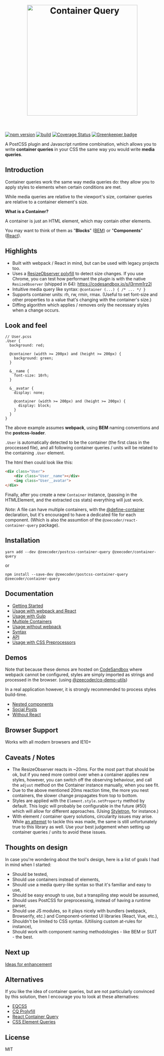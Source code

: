 <h1 align="center">
	<br>
	<img width="360" src="https://rawgit.com/ZeeCoder/container-query/master/media/Logo.png" alt="Container Query">
	<br>
    <br>
</h1>

[![npm version](https://badge.fury.io/js/%40zeecoder%2Fcontainer-query.svg)](https://npmjs.com/package/@zeecoder/container-query)
[![build](https://travis-ci.org/ZeeCoder/container-query.svg?branch=master)](https://travis-ci.org/ZeeCoder/container-query)
[![Coverage Status](https://coveralls.io/repos/github/ZeeCoder/container-query/badge.svg?branch=master)](https://coveralls.io/github/ZeeCoder/container-query?branch=master)
[![Greenkeeper badge](https://badges.greenkeeper.io/ZeeCoder/container-query.svg)](https://greenkeeper.io/)

A PostCSS plugin and Javascript runtime combination, which allows you to write
**container queries** in your CSS the same way you would write **media queries**.

## Introduction

Container queries work the same way media queries do: they allow you to apply
styles to elements when certain conditions are met.

While media queries are relative to the viewport's size, container queries are
relative to a container element's size.

**What is a Container?**

A container is just an HTML element, which may contain other elements.

You may want to think of them as "**Blocks**" ([BEM](http://getbem.com/naming/))
or "**Components**" ([React](https://facebook.github.io/react/docs/components-and-props.html)).

## Highlights

* Built with webpack / React in mind, but can be used with legacy projects too.
* Uses a [ResizeObserver polyfill](https://github.com/que-etc/resize-observer-polyfill)
  to detect size changes. If you use Chrome, you can test how performant the plugin
  is with the native `ResizeObserver` (shipped in 64): https://codesandbox.io/s/l3rmm1rz2l
* Intuitive media query like syntax: `@container (...) { /* ... */ }`
* Supports container units: rh, rw, rmin, rmax. (Useful to set font-size
  and other properties to a value that's changing with the container's size.)
* Diffing algorithm which applies / removes only the necessary styles when a
  change occurs.

## Look and feel

```pcss
// User.pcss
.User {
  background: red;

  @container (width >= 200px) and (height >= 200px) {
    background: green;
  }

  &__name {
    font-size: 10rh;
  }

  &__avatar {
    display: none;

    @container (width >= 200px) and (height >= 200px) {
      display: block;
    }
  }
}
```

The above example assumes **webpack**, using **BEM** naming conventions and the
**postcss-loader**.

`.User` is automatically detected to be the container (the first class in the
proccessed file), and all following container queries / units will be related
to the containing `.User` element.

The html then could look like this:

```html
<div class="User">
    <div class="User__name"></div>
    <img class="User__avatar">
</div>
```

Finally, after you create a new `Container` instance, (passing in the HTMLElement,
and the extracted css stats) everything will just work.

_Note:_ A file can have multiple containers, with the [@define-container](docs/multiple-containers.md)
declaration, but it's encouraged to have a dedicated file for each component.
(Which is also the assumtion of the `@zeecoder/react-container-query` package).

## Installation

`yarn add --dev @zeecoder/postcss-container-query @zeecoder/container-query`

or

`npm install --save-dev @zeecoder/postcss-container-query @zeecoder/container-query`

## Documentation

* [Getting Started](docs/getting-started.md)
* [Usage with webpack and React](docs/webpack-and-react.md)
* [Usage with Gulp](docs/gulp.md)
* [Multiple Containers](docs/multiple-containers.md)
* [Usage without webpack](docs/without-webpack.md)
* [Syntax](docs/syntax.md)
* [API](docs/api.md)
* [Usage with CSS Preprocessors](docs/css-preprocessors.md)

## Demos

Note that because these demos are hosted on [CodeSandbox](https://codesandbox.io)
where webpack cannot be configured, styles are simply imported as strings and
processed in the browser. (using [@zeecoder/cq-demo-utils](https://github.com/ZeeCoder/cq-demo-utils))

In a real application however, it is strongly recommended to process styles
build-time.

* [Nested components](https://codesandbox.io/s/k9n28rkkl7)
* [Social Posts](https://codesandbox.io/s/0l71yp80w)
* [Without React](https://codesandbox.io/s/mo7nr90vmj)

## Browser Support

Works with all modern browsers and IE10+

## Caveats / Notes

* The ResizeObserver reacts in ~20ms. For the most part that should be ok, but
  if you need more control over when a container applies new styles, however, you
  can switch off the observing behaviour, and call the `adjust` method on the
  Container instance manually, when you see fit.
* Due to the above mentioned 20ms reaction time, the more you nest containers,
  the slower change propagates from top to bottom.
* Styles are applied with the `Element.style.setProperty` method by default.
  This logic will probably be configurable in the future (#50) which will allow for
  different approaches. (Using [Styletron](https://github.com/rtsao/styletron), for
  instance.)
* With element / container query solutions, circularity issues may arise. While
  [an attempt](https://github.com/ZeeCoder/container-query/issues/20) to tackle
  this was made, the same is still unfortunately true to this library as well.
  Use your best judgement when setting up container queries / units to avoid these
  issues.

## Thoughts on design

In case you're wondering about the tool's design, here is a list of goals I
had in mind when I started:

* Should be tested,
* Should use containers instead of elements,
* Should use a media query-like syntax so that it's familiar and easy to use,
* Should be easy enough to use, but a transpiling step would be assumed,
* Should uses PostCSS for preprocessing, instead of having a runtime parser,
* Should use JS modules, so it plays nicely with bundlers (webpack, Browserify,
  etc.) and Component-oriented UI libraries (React, Vue, etc.),
* Shouldn't be limited to CSS syntax. (Utilising custom at-rules for instance),
* Should work with component naming methodologies - like BEM or SUIT - the best.

## Next up

[Ideas for enhancement](https://goo.gl/7XtjDe)

## Alternatives

If you like the idea of container queries, but are not particularly
convinced by this solution, then I encourage you to look at these alternatives:

* [EQCSS](https://github.com/eqcss/eqcss)
* [CQ Prolyfill](https://github.com/ausi/cq-prolyfill)
* [React Container Query](https://github.com/d6u/react-container-query)
* [CSS Element Queries](https://github.com/marcj/css-element-queries)

## License

MIT
